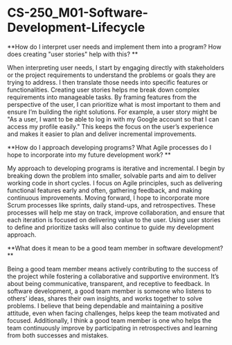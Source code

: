 # CS-250_M01-Software-Development-Lifecycle

**How do I interpret user needs and implement them into a program? How does creating "user stories" help with this?
**

When interpreting user needs, I start by engaging directly with stakeholders or the project requirements to understand the problems or goals they are trying to address. I then translate those needs into specific features or functionalities. Creating user stories helps me break down complex requirements into manageable tasks. By framing features from the perspective of the user, I can prioritize what is most important to them and ensure I’m building the right solutions. For example, a user story might be "As a user, I want to be able to log in with my Google account so that I can access my profile easily." This keeps the focus on the user’s experience and makes it easier to plan and deliver incremental improvements.

**How do I approach developing programs? What Agile processes do I hope to incorporate into my future development work?
**

My approach to developing programs is iterative and incremental. I begin by breaking down the problem into smaller, solvable parts and aim to deliver working code in short cycles. I focus on Agile principles, such as delivering functional features early and often, gathering feedback, and making continuous improvements. Moving forward, I hope to incorporate more Scrum processes like sprints, daily stand-ups, and retrospectives. These processes will help me stay on track, improve collaboration, and ensure that each iteration is focused on delivering value to the user. Using user stories to define and prioritize tasks will also continue to guide my development approach.

**What does it mean to be a good team member in software development?
**

Being a good team member means actively contributing to the success of the project while fostering a collaborative and supportive environment. It’s about being communicative, transparent, and receptive to feedback. In software development, a good team member is someone who listens to others’ ideas, shares their own insights, and works together to solve problems. I believe that being dependable and maintaining a positive attitude, even when facing challenges, helps keep the team motivated and focused. Additionally, I think a good team member is one who helps the team continuously improve by participating in retrospectives and learning from both successes and mistakes.
